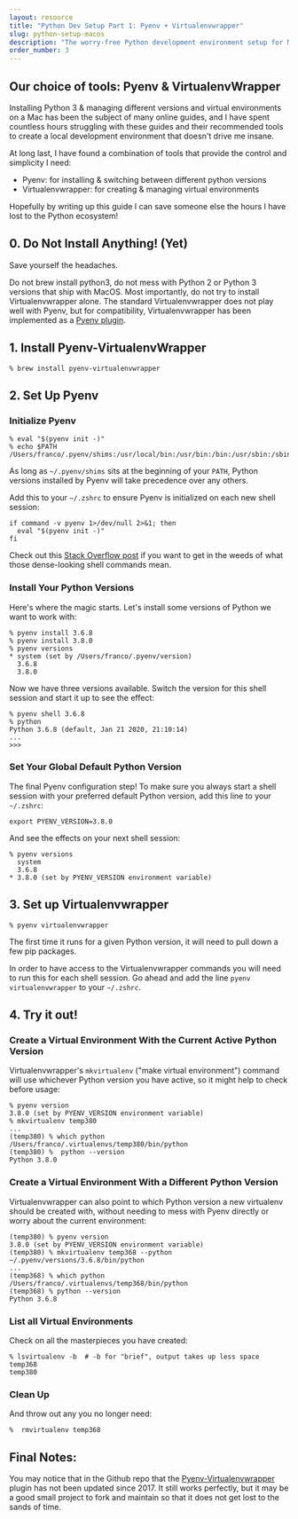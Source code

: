 ```yaml
---
layout: resource
title: "Python Dev Setup Part 1: Pyenv + Virtualenvwrapper"
slug: python-setup-macos
description: "The worry-free Python development environment setup for MacOS"
order_number: 3
---
```


## Our choice of tools: Pyenv & VirtualenvWrapper

Installing Python 3 & managing different versions and virtual environments on a Mac has been the subject of many online guides, and I have spent countless hours struggling with these guides and their recommended tools to create a local development environment that doesn't drive me insane.

At long last, I have found a combination of tools that provide the control and simplicity I need:

 * Pyenv:  for installing & switching between different python versions
 * Virtualenvwrapper:  for creating & managing virtual environments

Hopefully by writing up this guide I can save someone else the hours I have lost to the Python ecosystem!

## 0. Do Not Install Anything! (Yet)

Save yourself the headaches.

Do not brew install python3, do not mess with Python 2 or Python 3 versions that ship with MacOS. Most importantly, do not try to install Virtualenvwrapper alone. The standard Virtualenvwrapper does not play well with Pyenv, but for compatibility, Virtualenvwrapper has been implemented as a [Pyenv plugin](https://github.com/pyenv/pyenv/wiki/Plugins).

## 1. Install Pyenv-VirtualenvWrapper

```
% brew install pyenv-virtualenvwrapper
```

## 2. Set Up Pyenv

### Initialize Pyenv

```
% eval "$(pyenv init -)"
% echo $PATH
/Users/franco/.pyenv/shims:/usr/local/bin:/usr/bin:/bin:/usr/sbin:/sbin
```
As long as `~/.pyenv/shims` sits at the beginning of your `PATH`, Python versions installed by Pyenv will take precedence over any others.

Add this to your `~/.zshrc` to ensure Pyenv is initialized on each new shell session:
```
if command -v pyenv 1>/dev/null 2>&1; then
  eval "$(pyenv init -)"
fi
```
Check out this [Stack Overflow post](https://stackoverflow.com/questions/592620/how-can-i-check-if-a-program-exists-from-a-bash-script) if you want to get in the weeds of what those dense-looking shell commands mean.

### Install Your Python Versions

Here's where the magic starts. Let's install some versions of Python we want to work with:

```
% pyenv install 3.6.8
% pyenv install 3.8.0
% pyenv versions
* system (set by /Users/franco/.pyenv/version)
  3.6.8
  3.8.0
```

Now we have three versions available. Switch the version for this shell session and start it up to see the effect:

```
% pyenv shell 3.6.8
% python
Python 3.6.8 (default, Jan 21 2020, 21:10:14) 
...
>>>
```

### Set Your Global Default Python Version
The final Pyenv configuration step! To make sure you always start a shell session with your preferred default Python version, add this line to your `~/.zshrc`:

```
export PYENV_VERSION=3.8.0
```

And see the effects on your next shell session:
```
% pyenv versions
  system
  3.6.8
* 3.8.0 (set by PYENV_VERSION environment variable)
```

## 3. Set up Virtualenvwrapper

```
% pyenv virtualenvwrapper
```
The first time it runs for a given Python version, it will need to pull down a few pip packages.

In order to have access to the Virtualenvwrapper commands you will need to run this for each shell session. Go ahead and add the line `pyenv virtualenvwrapper` to your `~/.zshrc`.

## 4. Try it out!

### Create a Virtual Environment With the Current Active Python Version
Virtualenvwrapper's `mkvirtualenv` ("make virtual environment") command will use whichever Python version you have active, so it might help to check before usage:

```
% pyenv version
3.8.0 (set by PYENV_VERSION environment variable)
% mkvirtualenv temp380
...
(temp380) % which python
/Users/franco/.virtualenvs/temp380/bin/python
(temp380) %  python --version
Python 3.8.0
```

### Create a Virtual Environment With a Different Python Version
Virtualenvwrapper can also point to which Python version a new virtualenv should be created with, without needing to mess with Pyenv directly or worry about the current environment:

```
(temp380) % pyenv version
3.8.0 (set by PYENV_VERSION environment variable)
(temp380) % mkvirtualenv temp368 --python ~/.pyenv/versions/3.6.8/bin/python
...
(temp368) % which python
/Users/franco/.virtualenvs/temp368/bin/python
(temp368) % python --version
Python 3.6.8
```

### List all Virtual Environments
Check on all the masterpieces you have created:
```
% lsvirtualenv -b  # -b for "brief", output takes up less space
temp368
temp380
```

### Clean Up
And throw out any you no longer need:
```
%  rmvirtualenv temp368
```


## Final Notes:
 You may notice that in the Github repo that the [Pyenv-Virtualenvwrapper](https://github.com/pyenv/pyenv-virtualenvwrapper) plugin has not been updated since 2017. It still works perfectly, but it may be a good small project to fork and maintain so that it does not get lost to the sands of time.